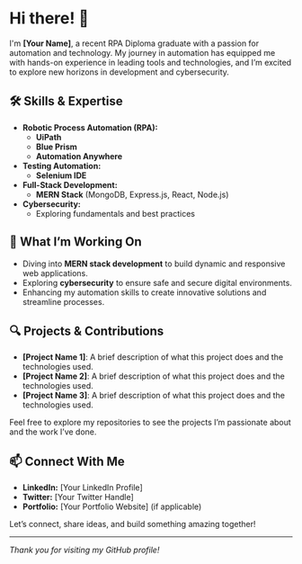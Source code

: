 # Hi there! 👋

I'm **[Your Name]**, a recent RPA Diploma graduate with a passion for automation and technology. My journey in automation has equipped me with hands-on experience in leading tools and technologies, and I’m excited to explore new horizons in development and cybersecurity.

## 🛠️ Skills & Expertise

- **Robotic Process Automation (RPA):** 
  - **UiPath**
  - **Blue Prism**
  - **Automation Anywhere**
- **Testing Automation:** 
  - **Selenium IDE**
- **Full-Stack Development:** 
  - **MERN Stack** (MongoDB, Express.js, React, Node.js)
- **Cybersecurity:** 
  - Exploring fundamentals and best practices

## 🌟 What I’m Working On

- Diving into **MERN stack development** to build dynamic and responsive web applications.
- Exploring **cybersecurity** to ensure safe and secure digital environments.
- Enhancing my automation skills to create innovative solutions and streamline processes.

## 🔍 Projects & Contributions

- **[Project Name 1]**: A brief description of what this project does and the technologies used.
- **[Project Name 2]**: A brief description of what this project does and the technologies used.
- **[Project Name 3]**: A brief description of what this project does and the technologies used.

Feel free to explore my repositories to see the projects I’m passionate about and the work I’ve done.

## 📫 Connect With Me

- **LinkedIn:** [Your LinkedIn Profile]
- **Twitter:** [Your Twitter Handle]
- **Portfolio:** [Your Portfolio Website] (if applicable)

Let’s connect, share ideas, and build something amazing together!

---

*Thank you for visiting my GitHub profile!*

